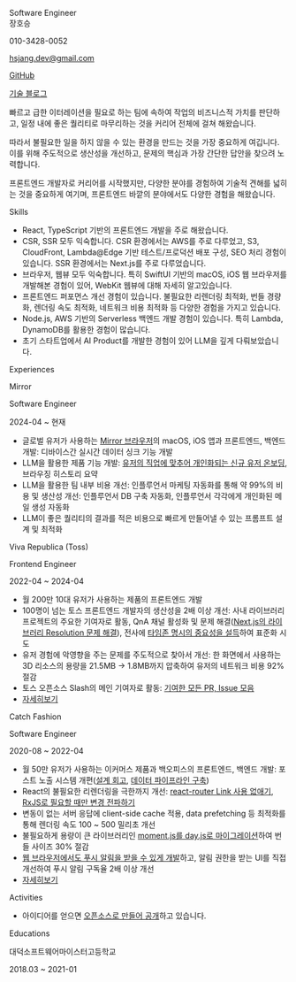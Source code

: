 <p className="title">Software Engineer<br/>장호승</p>

<div className="info">
  <p>010-3428-0052</p>
  <p><a href="mailto:hsjang.dev@gmail.com">hsjang.dev@gmail.com</a></p>
  <p><a href="https://github.com/hoseungme">GitHub</a></p>
  <p><a href="https://blog.hoseung.me">기술 블로그</a></p>
</div>

빠르고 급한 이터레이션을 필요로 하는 팀에 속하여 작업의 비즈니스적 가치를 판단하고, 일정 내에 좋은 퀄리티로 마무리하는 것을 커리어 전체에 걸쳐 해왔습니다.

따라서 불필요한 일을 하지 않을 수 있는 환경을 만드는 것을 가장 중요하게 여깁니다. 이를 위해 주도적으로 생산성을 개선하고, 문제의 핵심과 가장 간단한 답안을 찾으려 노력합니다.

프론트엔드 개발자로 커리어를 시작했지만, 다양한 분야를 경험하여 기술적 견해를 넓히는 것을 중요하게 여기며, 프론트엔드 바깥의 분야에서도 다양한 경험을 해왔습니다.

<p className="title">Skills</p>

- React, TypeScript 기반의 프론트엔드 개발을 주로 해왔습니다.
- CSR, SSR 모두 익숙합니다. CSR 환경에서는 AWS를 주로 다루었고, S3, CloudFront, Lambda@Edge 기반 테스트/프로덕션 배포 구성, SEO 처리 경험이 있습니다. SSR 환경에서는 Next.js를 주로 다루었습니다.
- 브라우저, 웹뷰 모두 익숙합니다. 특히 SwiftUI 기반의 macOS, iOS 웹 브라우저를 개발해본 경험이 있어, WebKit 웹뷰에 대해 자세히 알고있습니다.
- 프론트엔드 퍼포먼스 개선 경험이 있습니다. 불필요한 리렌더링 최적화, 번들 경량화, 렌더링 속도 최적화, 네트워크 비용 최적화 등 다양한 경험을 가지고 있습니다.
- Node.js, AWS 기반의 Serverless 백엔드 개발 경험이 있습니다. 특히 Lambda, DynamoDB를 활용한 경험이 많습니다.
- 초기 스타트업에서 AI Product를 개발한 경험이 있어 LLM을 깊게 다뤄보았습니다.

<p className="title">Experiences</p>

<p className="experience">Mirror</p>
<p className="experience-role">Software Engineer</p>
<p className="experience-period">2024-04 ~ 현재</p>

- 글로벌 유저가 사용하는 [Mirror 브라우저](https://www.mirror.work)의 macOS, iOS 앱과 프론트엔드, 백엔드 개발: 디바이스간 실시간 데이터 싱크 기능 개발
- LLM을 활용한 제품 기능 개발: [유저의 직업에 맞추어 개인화되는 신규 유저 온보딩](https://blog.hoseung.me/2025-04-13-mirror-onboading-llm), 브라우징 히스토리 요약
- LLM을 활용한 팀 내부 비용 개선: 인플루언서 마케팅 자동화를 통해 약 99%의 비용 및 생산성 개선: 인플루언서 DB 구축 자동화, 인플루언서 각각에게 개인화된 메일 생성 자동화
- LLM이 좋은 퀄리티의 결과를 적은 비용으로 빠르게 만들어낼 수 있는 프롬프트 설계 및 최적화

<p className="experience">Viva Republica (Toss)</p>
<p className="experience-role">Frontend Engineer</p>
<p className="experience-period">2022-04 ~ 2024-04</p>

- 월 200만 10대 유저가 사용하는 제품의 프론트엔드 개발
- 100명이 넘는 토스 프론트엔드 개발자의 생산성을 2배 이상 개선: 사내 라이브러리 프로젝트의 주요한 기여자로 활동, QnA 채널 활성화 및 문제 해결([Next.js의 라이브러리 Resolution 문제 해결](https://github.com/hoseungme/wiki/blob/4ceddf9f12f17592317174ce9fd2010cf34f41ca/front-end/nextjs/server-side-module-resolution/ko.md)), 전사에 [타임존 명시의 중요성을 설득](https://blog.hoseung.me/2023-03-23-how-to-transfer-date)하여 표준화 시도
- 유저 경험에 악영향을 주는 문제를 주도적으로 찾아서 개선: 한 화면에서 사용하는 3D 리소스의 용량을 21.5MB -> 1.8MB까지 압축하여 유저의 네트워크 비용 92% 절감
- 토스 오픈소스 Slash의 메인 기여자로 활동: [기여한 모든 PR, Issue 모음](https://github.com/toss/slash/issues?q=involves%3Ahoseungme)
- [자세히보기](/experiences/viva-republica)

<p className="experience">Catch Fashion</p>
<p className="experience-role">Software Engineer</p>
<p className="experience-period">2020-08 ~ 2022-04</p>

- 월 50만 유저가 사용하는 이커머스 제품과 백오피스의 프론트엔드, 백엔드 개발: 포스트 노출 시스템 개편([설계 회고](https://blog.hoseung.me/2022-02-06-post-system-retrospect), [데이터 파이프라인 구축](https://blog.hoseung.me/2022-02-19-dynamodb-stream-elasticsearch))
- React의 불필요한 리렌더링을 극한까지 개선: [react-router Link 사용 없애기](https://blog.hoseung.me/2021-12-07-do-not-use-link), [RxJS로 필요할 때만 변경 전파하기](https://blog.hoseung.me/2021-10-09-rxjs)
- 변동이 없는 서버 응답에 client-side cache 적용, data prefetching 등 최적화를 통해 렌더링 속도 100 ~ 500 밀리초 개선
- 불필요하게 용량이 큰 라이브러리인 [moment.js를 day.js로 마이그레이션](https://blog.hoseung.me/2022-03-13-dayjs-instead-of-momentjs)하여 번들 사이즈 30% 절감
- [웹 브라우저에서도 푸시 알림을 받을 수 있게 개발](https://blog.hoseung.me/2021-11-28-web-push-notification)하고, 알림 권한을 받는 UI를 직접 개선하여 푸시 알림 구독율 2배 이상 개선
- [자세히보기](/experiences/catch-fashion)

<p className="title">Activities</p>

- 아이디어를 얻으면 [오픈소스로 만들어 공개](https://github.com/hoseungme/opensources/blob/main/ko.md)하고 있습니다.

<p className="title">Educations</p>

<p className="education">대덕소프트웨어마이스터고등학교</p>
<p className="education-period">2018.03 ~ 2021-01</p>

